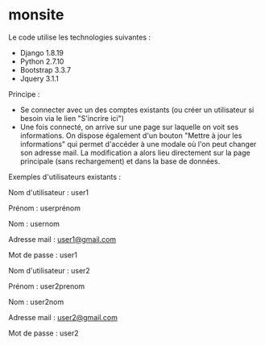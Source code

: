 # monsite

Le code utilise les technologies suivantes :
- Django 1.8.19
- Python 2.7.10
- Bootstrap 3.3.7
- Jquery 3.1.1

Principe :
- Se connecter avec un des comptes existants (ou créer un utilisateur si besoin via le lien "S'incrire ici")
- Une fois connecté, on arrive sur une page sur laquelle on voit ses informations. On dispose également d'un bouton "Mettre à jour les informations" qui permet d'accéder à une modale où l'on peut changer son adresse mail. La modification a alors lieu directement sur la page principale (sans rechargement) et dans la base de données.

Exemples d'utilisateurs existants :

Nom d'utilisateur : user1

Prénom : userprénom

Nom : usernom

Adresse mail : user1@gmail.com

Mot de passe : user1



Nom d'utilisateur : user2

Prénom : user2prenom

Nom : user2nom

Adresse mail : user2@gmail.com

Mot de passe : user2
